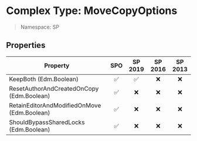 # Complex Type: MoveCopyOptions

> Namespace: SP

## Properties

Property | SPO | SP 2019 | SP 2016 | SP 2013
----------|:---:|:-------:|:-------:|:-------:
KeepBoth (Edm.Boolean) | ✅ | ✅ | ❌ | ❌
ResetAuthorAndCreatedOnCopy (Edm.Boolean) | ✅ | ❌ | ❌ | ❌
RetainEditorAndModifiedOnMove (Edm.Boolean) | ✅ | ❌ | ❌ | ❌
ShouldBypassSharedLocks (Edm.Boolean) | ✅ | ❌ | ❌ | ❌